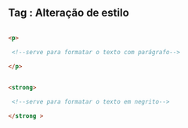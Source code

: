 ## Tag : Alteração de estilo 

```html 

<p> 

 <!--serve para formatar o texto com parágrafo--> 
 
</p> 


```

```html 

<strong>

 <!--serve para formatar o texto em negrito--> 

</strong >

```


